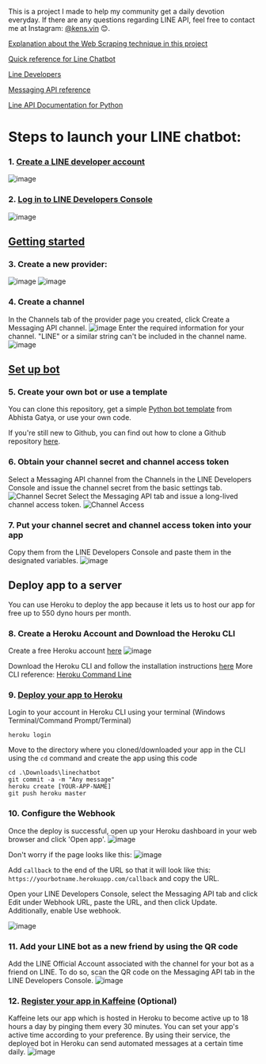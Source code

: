 This is a project I made to help my community get a daily devotion everyday.
If there are any questions regarding LINE API, feel free to contact me at Instagram: [@kens.vin](instagram.com/kens.vin) 😊.

[Explanation about the Web Scraping technique in this project](https://medium.com/@kevinma28/daily-devotion-web-scraping-using-python-f6d6431af167)

[Quick reference for Line Chatbot](youtube.com/watch?v=TzZM1BtGPtM)

[Line Developers](developers.line.biz)

[Messaging API reference](developers.line.biz/en/reference/messaging-api)

[Line API Documentation for Python](https://github.com/line/line-bot-sdk-python)

# Steps to launch your LINE chatbot:

### 1. [Create a LINE developer account](https://developers.line.biz/en/docs/line-developers-console/login-account/#register-as-developer)
![image](https://user-images.githubusercontent.com/63847755/154469496-14795cd8-26e1-4fa5-9f20-2fcd74d4440b.png)

### 2. [Log in to LINE Developers Console](https://developers.line.biz/console/)
![image](https://user-images.githubusercontent.com/63847755/154469652-f8485d1c-5467-4914-8b23-7d53c09ee5a1.png)

## [Getting started](https://developers.line.biz/en/docs/messaging-api/getting-started/)
### 3. Create a new provider: 
![image](https://user-images.githubusercontent.com/63847755/154469893-0132ba7a-6ac0-46d3-9c33-26e9f82ffab0.png)
![image](https://user-images.githubusercontent.com/63847755/154470062-d3e5214a-ab32-40c7-a0c0-801efd961260.png)

### 4. Create a channel
In the Channels tab of the provider page you created, click Create a Messaging API channel.
![image](https://user-images.githubusercontent.com/63847755/154470116-83baf40b-9cf2-4c71-8c63-d70e6da6d227.png)
Enter the required information for your channel. "LINE" or a similar string can't be included in the channel name.
![image](https://user-images.githubusercontent.com/63847755/154470493-03a15d8d-b65b-4c25-b885-181193948e3d.png)

## [Set up bot](https://developers.line.biz/en/docs/messaging-api/building-bot/#set-up-bot-on-line-developers-console)
### 5. Create your own bot or use a template
You can clone this repository, get a simple [Python bot template](https://github.com/abhishtagatya/pyline-bot) from Abhista Gatya, or use your own code.

If you're still new to Github, you can find out how to clone a Github repository [here](https://www.howtogeek.com/451360/how-to-clone-a-github-repository/).

### 6. Obtain your channel secret and channel access token
Select a Messaging API channel from the Channels in the LINE Developers Console and issue the channel secret from the basic settings tab.
![Channel Secret](https://user-images.githubusercontent.com/63847755/154473468-619d885b-7f76-4b30-8d59-d5b0b3315424.png)
Select the Messaging API tab and issue a long-lived channel access token.
![Channel Access](https://user-images.githubusercontent.com/63847755/154473486-3a3b6655-e9a3-46fb-8660-97102cd0e9a9.png)

### 7. Put your channel secret and channel access token into your app
Copy them from the LINE Developers Console and paste them in the designated variables.
![image](https://user-images.githubusercontent.com/63847755/154639992-973a2ee2-5881-408c-a874-a9f1f268e89c.png)

## Deploy app to a server
You can use Heroku to deploy the app because it lets us to host our app for free up to 550 dyno hours per month.

### 8. Create a Heroku Account and Download the Heroku CLI
Create a free Heroku account [here](https://signup.heroku.com/)
![image](https://user-images.githubusercontent.com/63847755/154642750-50a4c374-02d2-40cf-b085-9226a298651f.png)

Download the Heroku CLI and follow the installation instructions [here](https://devcenter.heroku.com/articles/heroku-cli)
More CLI reference: [Heroku Command Line](https://devcenter.heroku.com/categories/command-line)

### 9. [Deploy your app to Heroku](https://devcenter.heroku.com/articles/getting-started-with-python?singlepage=true)
Login to your account in Heroku CLI using your terminal (Windows Terminal/Command Prompt/Terminal)
```
heroku login
```
Move to the directory where you cloned/downloaded your app in the CLI using the ```cd``` command and create the app using this code
```
cd .\Downloads\linechatbot
git commit -a -m "Any message"
heroku create [YOUR-APP-NAME]
git push heroku master
```

### 10. Configure the Webhook
Once the deploy is successful, open up your Heroku dashboard in your web browser and click 'Open app'.
![image](https://user-images.githubusercontent.com/63847755/154648974-8cb2030f-fe37-46d6-8296-8f929dec77a3.png)

Don't worry if the page looks like this:
![image](https://user-images.githubusercontent.com/63847755/154650926-31ce2fff-5396-4957-b558-5cc0f446aef3.png)

Add ```callback``` to the end of the URL so that it will look like this: ```https://yourbotname.herokuapp.com/callback``` and copy the URL.

Open your LINE Developers Console, select the Messaging API tab and click Edit under Webhook URL, paste the URL, and then click Update. Additionally, enable Use webhook.

![image](https://user-images.githubusercontent.com/63847755/154474387-5763e035-9457-4ce7-b881-f354df5cdb16.png)

### 11. Add your LINE bot as a new friend by using the QR code
Add the LINE Official Account associated with the channel for your bot as a friend on LINE. To do so, scan the QR code on the Messaging API tab in the LINE Developers Console.
![image](https://user-images.githubusercontent.com/63847755/154650320-2234b961-4beb-4c43-a082-c7413785f979.png)

### 12. [Register your app in Kaffeine](http://kaffeine.herokuapp.com/) (Optional)
Kaffeine lets our app which is hosted in Heroku to become active up to 18 hours a day by pinging them every 30 minutes.
You can set your app's active time according to your preference. By using their service, the deployed bot in Heroku can send automated messages at a certain time daily.
![image](https://user-images.githubusercontent.com/63847755/154643001-1ec5f65c-87e3-4c74-9f11-b725e58edefa.png)
